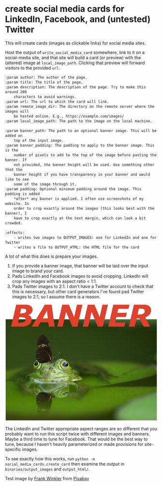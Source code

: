 # create social media cards for LinkedIn, Facebook, and (untested) Twitter

This will create cards (images as clickable links) for social media sites.

Host the output of `write_social_media_card` somewhere, link to it on a social-media site, and that site will build a card (or preview) with the (altered) image at `local_image_path`. Clicking that preview will forward visitors to the provided `url`.

    :param author: The author of the page.
    :param title: The title of the page.
    :param description: The description of the page. Try to make this around 200
        characters to avoid warnings.
    :param url: The url to which the card will link.
    :param remote_image_dir: The directory on the remote server where the images will
        be hosted online. E.g., https://example.com/images/
    :param local_image_path: The path to the image on the local machine.

    :param banner_path: The path to an optional banner image. This will be added on
        top of the input image.
    :param banner_padding: The padding to apply to the banner image. This is the
        number of pixels to add to the top of the image before pasting the banner. If
        not provided, the banner height will be used. Use something other that the
        banner height if you have transparency in your banner and would like to see
        some of the image through it.
    :param padding: Optional minimum padding around the image. This padding is added
        *after* any banner is applied. I often use screenshots of my website. In
        order to crop exactly around the images (this looks best with the banner), I
        have to crop exactly at the text margin, which can look a bit crowded.

    :effects:
        - writes two images to OUTPUT_IMAGES: one for LinkedIn and one for Twitter
        - writes a file to OUTPUT_HTML: the HTML file for the card

A lot of what this does is prepare your images.

1. If you provide a banner image, that banner will be laid over the input image to brand your card.
2. Pads LinkedIn and Facebook images to avoid cropping. LinkedIn will crop any images with an aspect ratio < 1:1.
3. Pads Twitter images to 2:1. I don't have a Twitter account to check that this is necessary, but other card generators I've found pad Twitter images to 2:1, so I assume there is a reason.

![GitHub Logo](/binaries/output_images/example_image.jpg)

The LinkedIn and Twitter appropriate aspect ranges are so different that you probably want to run this script twice with different images and banners. Maybe a third time to tune for Facebook. That would be the best way to tune, because I haven't heavily parameterized or made provisions for site-specific images.

To see exactly how this works, run `python -m social_media_cards.create_card` then examine the output in `binaries/output_images` and `output_html/`.

Test image by <a href="https://pixabay.com/users/frankwinkler-64960/?utm_source=link-attribution&amp;utm_medium=referral&amp;utm_campaign=image&amp;utm_content=540812">Frank Winkler</a> from <a href="https://pixabay.com//?utm_source=link-attribution&amp;utm_medium=referral&amp;utm_campaign=image&amp;utm_content=540812">Pixabay</a>
